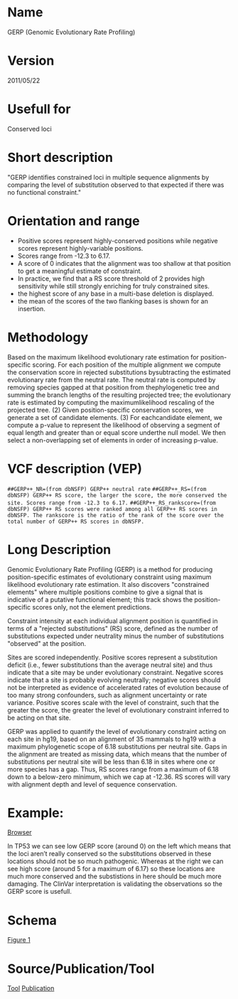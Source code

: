 # Name

GERP (Genomic Evolutionary Rate Profiling)

# Version

2011/05/22

# Usefull for

Conserved loci

# Short description

"GERP identifies constrained loci in multiple sequence alignments by comparing the level of substitution observed to that expected if there was no functional constraint."

# Orientation and range

* Positive scores represent highly-conserved positions while negative scores represent highly-variable positions.
* Scores range from -12.3 to 6.17.
* A score of 0 indicates that the alignment was too shallow at that position to get a meaningful estimate of constraint.
* In practice, we find that a RS score threshold of 2 provides high sensitivity while still strongly enriching for truly constrained sites. 
* the highest score of any base in a multi-base deletion is displayed.
* the mean of the scores of the two flanking bases is shown for an insertion.

# Methodology

Based on the maximum likelihood evolutionary rate estimation for position-specific scoring.
For each position of the multiple alignment we compute the conservation score in rejected substitutions bysubtracting the estimated evolutionary rate from the neutral rate. The neutral rate is computed by removing species gapped at that position from thephylogenetic tree and summing the branch lengths of the resulting projected tree; the evolutionary rate is estimated by computing the maximumlikelihood rescaling of the projected tree. (2) Given position-specific conservation scores, we generate a set of candidate elements. (3) For eachcandidate element, we compute a p-value to represent the likelihood of observing a segment of equal length and greater than or equal score underthe null model. We then select a non-overlapping set of elements in order of increasing p-value.

# VCF description (VEP)

`##GERP++_NR=(from dbNSFP) GERP++ neutral rate`
`##GERP++_RS=(from dbNSFP) GERP++ RS score, the larger the score, the more conserved the site. Scores range from -12.3 to 6.17.`
`##GERP++_RS_rankscore=(from dbNSFP) GERP++ RS scores were ranked among all GERP++ RS scores in dbNSFP. The rankscore is the ratio of the rank of the score over the total number of GERP++ RS scores in dbNSFP.`

# Long Description

Genomic Evolutionary Rate Profiling (GERP) is a method for producing position-specific estimates of evolutionary constraint using maximum likelihood evolutionary rate estimation. It also discovers "constrained elements" where multiple positions combine to give a signal that is indicative of a putative functional element; this track shows the position-specific scores only, not the element predictions.

Constraint intensity at each individual alignment position is quantified in terms of a "rejected substitutions" (RS) score, defined as the number of substitutions expected under neutrality minus the number of substitutions "observed" at the position.

Sites are scored independently. Positive scores represent a substitution deficit (i.e., fewer substitutions than the average neutral site) and thus indicate that a site may be under evolutionary constraint. Negative scores indicate that a site is probably evolving neutrally; negative scores should not be interpreted as evidence of accelerated rates of evolution because of too many strong confounders, such as alignment uncertainty or rate variance. Positive scores scale with the level of constraint, such that the greater the score, the greater the level of evolutionary constraint inferred to be acting on that site.

GERP was applied to quantify the level of evolutionary constraint acting on each site in hg19, based on an alignment of 35 mammals to hg19 with a maximum phylogenetic scope of 6.18 substitutions per neutral site. Gaps in the alignment are treated as missing data, which means that the number of substitutions per neutral site will be less than 6.18 in sites where one or more species has a gap. Thus, RS scores range from a maximum of 6.18 down to a below-zero minimum, which we cap at -12.36. RS scores will vary with alignment depth and level of sequence conservation. 

# Example:

[Browser](https://genome.ucsc.edu/cgi-bin/hgTracks?db=hg19&lastVirtModeType=default&lastVirtModeExtraState=&virtModeType=default&virtMode=0&nonVirtPosition=&position=chr17%3A7576837%2D7576857&hgsid=1039105607_CnqTNBavTHS9mAqm5gSXzAsNT9s2)

In TP53 we can see low GERP score (around 0) on the left which means that the loci aren’t really conserved so the substitutions observed in these locations should not be so much pathogenic. Whereas at the right we can see high score (around 5 for a maximum of 6.17) so these locations are much more conserved and the substistions in here should be much more damaging. The ClinVar interpretation is validating the observations so the GERP score is usefull.

# Schema

[Figure 1](http://mendel.stanford.edu/SidowLab/pdfs/2010DavydovEtAl.pdf)

# Source/Publication/Tool

[Tool](http://mendel.stanford.edu/SidowLab/downloads/gerp/)
[Publication](http://mendel.stanford.edu/SidowLab/pdfs/2010DavydovEtAl.pdf)
